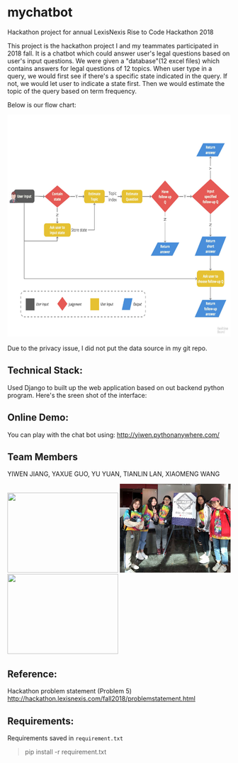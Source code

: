 # mychatbot
Hackathon project for annual LexisNexis Rise to Code Hackathon 2018

This project is the hackathon project I and my teammates participated in 2018 fall. It is a chatbot which could answer user's legal questions based on user's input questions.
We were given a "database"(12 excel files) which contains answers for legal questions of 12 topics. When user type in a query, we would first see if there's a specific state indicated in the query.
If not, we would let user to indicate a state first. Then we would estimate the topic of the query based on term frequency. 


Below is our flow chart:

<img width="700" height="500" src="./photos/flowchart.png"/>

Due to the privacy issue, I did not put the data source in my git repo.

## Technical Stack:

Used Django to built up the web application based on out backend python program.
Here's the sreen shot of the interface:



## Online Demo:
You can play with the chat bot using: http://yiwen.pythonanywhere.com/

## Team Members
YIWEN JIANG, YAXUE GUO, YU YUAN, TIANLIN LAN, XIAOMENG WANG

<img width="250" height="180" src="./photos/1.jpg"/> <img width="250" height="200" src="./photos/2.png"/> <img width="250" height="180" src="./photos/3.jpg"/>


## Reference:
Hackathon problem statement (Problem 5)
http://hackathon.lexisnexis.com/fall2018/problemstatement.html

## Requirements:
Requirements saved in `requirement.txt`

> pip install -r requirement.txt
